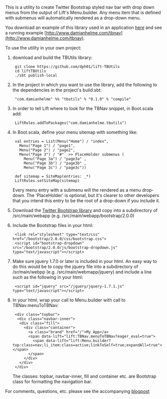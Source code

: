 This is a utility to create Twitter Bootstrap styled nav bar with drop down menus from the output of Lift's Menu.builder. 
Any menu item that is defined with submenus will automatically rendered as a drop-down menu.

You download an example of this library used in an application [here](https://github.com/dph01/lift-TBNavbarTemplate]) and see
 a running example [http://www.damianhelme.com/tbnav](http://www.damianhelme.com/tbnav).

To use the utility in your own project:

1. download and build the TBUtils library:

        git clone https://github.com/dph01/lift-TBUtils
        cd liftTBUtils
        ./sbt publish-local

2. In the project in which you want to use the library, add the following to the dependencies in the project's build.sbt:

        "com.damianhelme" %% "tbutils" % "0.1.0" % "compile"

3. In order to tell Lift where to look for the TBNav snippet, in Boot.scala add:

        LiftRules.addToPackages("com.damianhelme.tbutils")

4. In Boot.scala, define your menu sitemap with something like:

        val entries = List(Menu("Home") / "index",
          Menu("Page 1") / "page1",
          Menu("Page 2") / "page2",
          Menu("Page 3") / "#"  >> PlaceHolder submenus (
            Menu("Page 3a") / "page3a" ,  
            Menu("Page 3b") / "page3b" ,
            Menu("Page 3c") / "page3c"))
        
        def sitemap = SiteMap(entries: _*)
        LiftRules.setSiteMap(sitemap)

    Every menu entry with a submenu will the rendered as a menu drop-down. The 'PlaceHolder' is optional, but it's clearer to
    other developers that you intend this entry to be the root of a drop-down if you include it.

4. Download the [Twitter Bootstrap library](http://twitter.github.com/bootstrap/assets/bootstrap.zip) and copy into 
a subdirectory of /src/main/webapp (e.g. /src/main/webapp/bootstrap/2.0.0)

5. Include the Bootstrap files in your html:

        <link rel="stylesheet" type="text/css" href="/bootstrap/2.0.0/css/bootstrap.css">
        <script id="bootstrap-dropdown" src="/bootstrap/2.0.0/js/bootstrap-dropdown.js" type="text/javascript"></script>
        
5. Make sure jquery 1.7.0 or later is included in your html. An easy way to do this would be to copy the jquery file into 
a subdirectory of /sr/main/webpp (e.g. /src/main/webmapp/jquery) and include a line such as the following in your html:

        <script id="jquery" src="/jquery/jquery-1.7.1.js" type="text/javascript"></script>

4. In your html, wrap your call to Menu.builder with call to TBNav.menuToTBNav: 

        <div class="topbar">
         <div class="navbar-inner">
          <div class="fill">
            <div class="container">
              <a class="brand" href="/">My App</a> 
              <span data-lift="lift:TBNav.menuToTBNav?eager_eval=true"> 
                <span data-lift="lift:Menu.builder?top:class=nav;li_item:class=active;linkToSelf=true;expandAll=true"></span>
              </span>
            </div>
          </div>
        </div>
    The classes: topbar, navbar-inner, fill and container etc. are Bootstrap class for formatting the navigation bar.

For comments, questions, etc. please see the accompanying [blogpost](http://tech.damianhelme.com/twitter-bootstrap-navbar-dropdowns-and-lifts)


